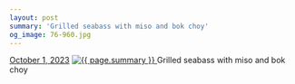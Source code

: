 ```yaml
---
layout: post
summary: 'Grilled seabass with miso and bok choy'
og_image: 76-960.jpg
---
```


<p>
  <time>
    <a href="/76">October 1, 2023</a>
  </time>
  <a href="/76">
    <img src="{{ site.assets_url }}/76-480.jpg" srcset="{{ site.assets_url }}/76-240.jpg 240w, {{ site.assets_url }}/76-480.jpg 480w, {{ site.assets_url }}/76-720.jpg 720w, {{ site.assets_url }}/76-960.jpg 960w" sizes="(min-width: 700px) 50vw, calc(100vw - 2rem)" alt="{{ page.summary }}" />
  </a>
  <span>Grilled seabass with miso and bok choy</span>
</p>
